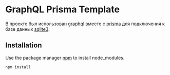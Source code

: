 # GraphQL Prisma Template

В проекте был использован [graphql](https://graphql.org) вместе с [prisma](https://www.prisma.io) для подключения к базе данных [sqlite3](https://www.sqlite.org/index.html).

## Installation

Use the package manager [npm](https://www.npmjs.com) to install node_modules.

```bash
npm install 
```